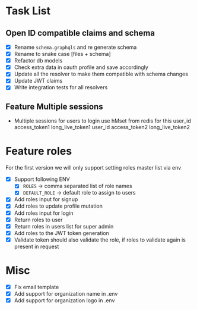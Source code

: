 # Task List

## Open ID compatible claims and schema

- [x] Rename `schema.graphqls` and re generate schema
- [x] Rename to snake case [files + schema]
- [x] Refactor db models
- [x] Check extra data in oauth profile and save accordingly
- [x] Update all the resolver to make them compatible with schema changes
- [x] Update JWT claims
- [x] Write integration tests for all resolvers

## Feature Multiple sessions

- Multiple sessions for users to login use hMset from redis for this
  user_id access_token1 long_live_token1
  user_id access_token2 long_live_token2

# Feature roles

For the first version we will only support setting roles master list via env

- [x] Support following ENV
  - [x] `ROLES` -> comma separated list of role names
  - [x] `DEFAULT_ROLE` -> default role to assign to users
- [x] Add roles input for signup
- [x] Add roles to update profile mutation
- [x] Add roles input for login
- [x] Return roles to user
- [x] Return roles in users list for super admin
- [x] Add roles to the JWT token generation
- [x] Validate token should also validate the role, if roles to validate again is present in request

# Misc

- [x] Fix email template
- [x] Add support for organization name in .env
- [x] Add support for organization logo in .env
